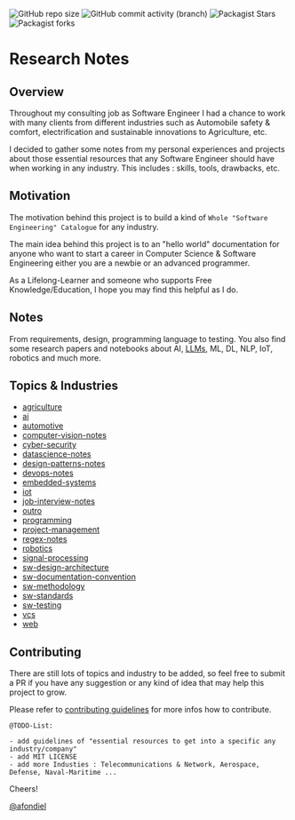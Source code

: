 ![GitHub repo size](https://img.shields.io/github/repo-size/afondiel/research-notes) ![GitHub commit activity (branch)](https://img.shields.io/github/commit-activity/t/afondiel/research-notes/master) ![Packagist Stars](https://img.shields.io/github/stars/afondiel/research-notes.svg) ![Packagist forks](https://img.shields.io/github/forks/afondiel/research-notes.svg) 

# Research Notes

## Overview

Throughout my consulting job as Software Engineer I had a chance to work with many clients from different industries such as Automobile safety & comfort, electrification and sustainable innovations to Agriculture, etc. 

I decided to gather some notes from my personal experiences and projects about those essential resources that any Software Engineer should have when working in any industry. This includes : skills, tools, drawbacks, etc. 

## Motivation

The motivation behind this project is to build a kind of `Whole "Software Engineering" Catalogue` for any industry.

The main idea behind this project is to an "hello world" documentation for anyone who want to start a career in Computer Science & Software Engineering either you are a newbie or an advanced programmer. 

As a Lifelong-Learner and someone who supports Free Knowledge/Education, I hope you may find this helpful as I do.

## Notes 

From requirements, design, programming language to testing. You also find some research papers and notebooks about AI, [LLMs](https://github.com/afondiel/ChatGPT-Prompt-Engineering-DeepLearningAI), ML, DL, NLP, IoT, robotics and much more.

## Topics & Industries
- [agriculture](https://github.com/afondiel/research-notes/tree/master/agriculture)
- [ai](https://github.com/afondiel/research-notes/tree/master/ai)
- [automotive](https://github.com/afondiel/research-notes/tree/master/automotive)
- [computer-vision-notes](https://github.com/afondiel/research-notes/tree/master/computer-vision-notes)
- [cyber-security](https://github.com/afondiel/research-notes/tree/master/cyber-security)
- [datascience-notes](https://github.com/afondiel/research-notes/tree/master/datascience-notes)
- [design-patterns-notes](https://github.com/afondiel/research-notes/tree/master/design-patterns-notes)
- [devops-notes](https://github.com/afondiel/research-notes/tree/master/devops-notes)
- [embedded-systems](https://github.com/afondiel/research-notes/tree/master/embedded-systems)
- [iot](https://github.com/afondiel/research-notes/tree/master/iot)
- [job-interview-notes](https://github.com/afondiel/research-notes/tree/master/job-interview-notes)
- [outro](https://github.com/afondiel/research-notes/tree/master/outro)
- [programming](https://github.com/afondiel/research-notes/tree/master/programming)
- [project-management](https://github.com/afondiel/research-notes/tree/master/project-management)
- [regex-notes](https://github.com/afondiel/research-notes/tree/master/regex-notes)
- [robotics](https://github.com/afondiel/research-notes/tree/master/robotics)
- [signal-processing](https://github.com/afondiel/research-notes/tree/master/signal-processing)
- [sw-design-architecture](https://github.com/afondiel/research-notes/tree/master/sw-design-architecture)
- [sw-documentation-convention](https://github.com/afondiel/research-notes/tree/master/sw-documentation-convention)
- [sw-methodology](https://github.com/afondiel/research-notes/tree/master/sw-methodology)
- [sw-standards](https://github.com/afondiel/research-notes/tree/master/sw-standards)
- [sw-testing](https://github.com/afondiel/research-notes/tree/master/sw-testing)
- [vcs](https://github.com/afondiel/research-notes/tree/master/vcs)
- [web](https://github.com/afondiel/research-notes/tree/master/web)


## Contributing

There are still lots of topics and industry to be added, so feel free to submit a PR if you have any suggestion or any kind of idea that may help this project to grow.

Please refer to [contributing guidelines](./CONTRIBUTING.md) for more infos how to contribute.

`@TODO-List: `

```
- add guidelines of "essential resources to get into a specific any industry/company"
- add MIT LICENSE
- add more Industies : Telecommunications & Network, Aerospace, Defense, Naval-Maritime ...   
```


Cheers! 

[@afondiel](https://github.com/afondiel)